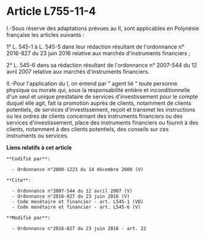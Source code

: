 # Article L755-11-4

I.-Sous réserve des adaptations prévues au II, sont applicables en Polynésie française les articles suivants : 

1° L. 545-1 à L. 545-5 dans leur rédaction résultant de l'ordonnance n° 2016-827 du 23 juin 2016 relative aux marchés
d'instruments financiers ; 

2° L. 545-6 dans sa rédaction résultant de l'ordonnance n° 2007-544 du 12 avril 2007 relative aux marchés d'instruments
financiers. 

II.-Pour l'application du I, on entend par " agent lié " toute personne physique ou morale qui, sous la responsabilité
entière et inconditionnelle d'un seul et unique prestataire de services d'investissement pour le compte duquel elle agit,
fait la promotion auprès de clients, notamment de clients potentiels, de services d'investissement, reçoit et transmet les
instructions ou les ordres de clients concernant des instruments financiers ou des services d'investissement, place des
instruments financiers ou fournit à des clients, notamment à des clients potentiels, des conseils sur ces instruments ou
services.

**Liens relatifs à cet article**

	**Codifié par**:

	  - Ordonnance n°2000-1223 du 14 décembre 2000 (V)

	**Cite**:

	  - Ordonnance n°2007-544 du 12 avril 2007 (V)
	  - Ordonnance n°2016-827 du 23 juin 2016 (V)
	  - Code monétaire et financier - art. L545-1 (VD)
	  - Code monétaire et financier - art. L545-6 (V)

	**Modifié par**:

	  - Ordonnance n°2016-827 du 23 juin 2016 - art. 22
